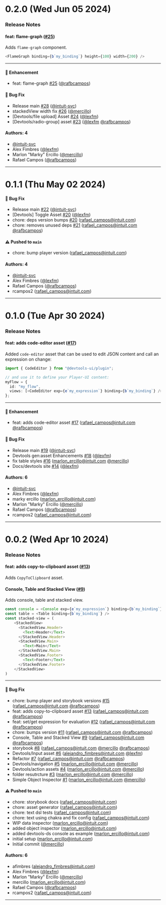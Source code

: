 # 0.2.0 (Wed Jun 05 2024)

### Release Notes

#### feat: flame-graph ([#25](https://github.com/player-ui/devtools-assets/pull/25))

Adds `flame-graph` component.

```ts
<FlameGraph binding={b`my_binding`} height={100} width={200} />
```

---

#### 🚀 Enhancement

- feat: flame-graph [#25](https://github.com/player-ui/devtools-assets/pull/25) ([@rafbcampos](https://github.com/rafbcampos))

#### 🐛 Bug Fix

- Release main [#28](https://github.com/player-ui/devtools-assets/pull/28) ([@intuit-svc](https://github.com/intuit-svc))
- stackedView width fix [#26](https://github.com/player-ui/devtools-assets/pull/26) ([@mercillo](https://github.com/mercillo))
- [Devtools/file upload] Asset [#24](https://github.com/player-ui/devtools-assets/pull/24) ([@lexfm](https://github.com/lexfm))
- [Devtools/radio-group] asset [#23](https://github.com/player-ui/devtools-assets/pull/23) ([@lexfm](https://github.com/lexfm) [@rafbcampos](https://github.com/rafbcampos))

#### Authors: 4

- [@intuit-svc](https://github.com/intuit-svc)
- Alex Fimbres ([@lexfm](https://github.com/lexfm))
- Marlon "Marky" Ercillo ([@mercillo](https://github.com/mercillo))
- Rafael Campos ([@rafbcampos](https://github.com/rafbcampos))

---

# 0.1.1 (Thu May 02 2024)

#### 🐛 Bug Fix

- Release main [#22](https://github.com/player-ui/devtools-assets/pull/22) ([@intuit-svc](https://github.com/intuit-svc))
- [Devtools] Toggle Asset [#20](https://github.com/player-ui/devtools-assets/pull/20) ([@lexfm](https://github.com/lexfm))
- chore: deps version bumps [#20](https://github.com/player-ui/devtools-assets/pull/20) (rafael_campos@intuit.com)
- chore: removes unused deps [#21](https://github.com/player-ui/devtools-assets/pull/21) (rafael_campos@intuit.com [@rafbcampos](https://github.com/rafbcampos))

#### ⚠️ Pushed to `main`

- chore: bump player version (rafael_campos@intuit.com)

#### Authors: 4

- [@intuit-svc](https://github.com/intuit-svc)
- Alex Fimbres ([@lexfm](https://github.com/lexfm))
- Rafael Campos ([@rafbcampos](https://github.com/rafbcampos))
- rcampos2 (rafael_campos@intuit.com)

---

# 0.1.0 (Tue Apr 30 2024)

### Release Notes

#### feat: adds code-editor asset ([#17](https://github.com/player-ui/devtools-assets/pull/17))

Added `code-editor` asset that can be used to edit JSON content and call an expression on change:

```typescript
import { CodeEditor } from "@devtools-ui/plugin";

// and use it to define your Player-UI content:
myFlow = {
  id: "my_flow",
  views: [<CodeEditor exp={e`my_expression`} binding={b`my_binding`} />],
};
```

---

#### 🚀 Enhancement

- feat: adds code-editor asset [#17](https://github.com/player-ui/devtools-assets/pull/17) (rafael_campos@intuit.com [@rafbcampos](https://github.com/rafbcampos))

#### 🐛 Bug Fix

- Release main [#19](https://github.com/player-ui/devtools-assets/pull/19) ([@intuit-svc](https://github.com/intuit-svc))
- Devtools gen:asset Enhancements [#18](https://github.com/player-ui/devtools-assets/pull/18) ([@lexfm](https://github.com/lexfm))
- fix table styles [#16](https://github.com/player-ui/devtools-assets/pull/16) (marlon_ercillo@intuit.com [@mercillo](https://github.com/mercillo))
- Docs/devtools site [#14](https://github.com/player-ui/devtools-assets/pull/14) ([@lexfm](https://github.com/lexfm))

#### Authors: 6

- [@intuit-svc](https://github.com/intuit-svc)
- Alex Fimbres ([@lexfm](https://github.com/lexfm))
- marky ercillo (marlon_ercillo@intuit.com)
- Marlon "Marky" Ercillo ([@mercillo](https://github.com/mercillo))
- Rafael Campos ([@rafbcampos](https://github.com/rafbcampos))
- rcampos2 (rafael_campos@intuit.com)

---

# 0.0.2 (Wed Apr 10 2024)

### Release Notes

#### feat: adds copy-to-clipboard asset ([#13](https://github.com/player-ui/devtools-assets/pull/13))

Adds `CopyToClipboard` asset.

#### Console, Table and Stacked View ([#9](https://github.com/player-ui/devtools-assets/pull/9))

Adds console, table and stacked view.

```ts
const console = <Console exp={e`my_expression`} binding={b`my_binding`} />
const table = <Table binding={b`my_binding`} />
const stacked-view = (
    <StackedView>
      <StackedView.Header>
        <Text>Header</Text>
      </StackedView.Header>
      <StackedView.Main>
        <Text>Main</Text>
      </StackedView.Main>
      <StackedView.Footer>
        <Text>Footer</Text>
      </StackedView.Footer>
    </StackedView>
)
```

---

#### 🐛 Bug Fix

- chore: bump player and storybook versions [#15](https://github.com/player-ui/devtools-assets/pull/15) (rafael_campos@intuit.com [@rafbcampos](https://github.com/rafbcampos))
- feat: adds copy-to-clipboard asset [#13](https://github.com/player-ui/devtools-assets/pull/13) (rafael_campos@intuit.com [@rafbcampos](https://github.com/rafbcampos))
- feat: set/get expression for evaluation [#12](https://github.com/player-ui/devtools-assets/pull/12) (rafael_campos@intuit.com [@rafbcampos](https://github.com/rafbcampos))
- chore: bumps version [#11](https://github.com/player-ui/devtools-assets/pull/11) (rafael_campos@intuit.com [@rafbcampos](https://github.com/rafbcampos))
- Console, Table and Stacked View [#9](https://github.com/player-ui/devtools-assets/pull/9) (rafael_campos@intuit.com [@rafbcampos](https://github.com/rafbcampos))
- storybook [#8](https://github.com/player-ui/devtools-assets/pull/8) (rafael_campos@intuit.com [@mercillo](https://github.com/mercillo) [@rafbcampos](https://github.com/rafbcampos))
- Devtools/Input asset [#6](https://github.com/player-ui/devtools-assets/pull/6) (alejandro_fimbres@intuit.com [@lexfm](https://github.com/lexfm))
- Refactor [#7](https://github.com/player-ui/devtools-assets/pull/7) (rafael_campos@intuit.com [@rafbcampos](https://github.com/rafbcampos))
- Devtools/navigation [#5](https://github.com/player-ui/devtools-assets/pull/5) (marlon_ercillo@intuit.com [@mercillo](https://github.com/mercillo))
- Devtools/action assets [#4](https://github.com/player-ui/devtools-assets/pull/4) (marlon_ercillo@intuit.com [@mercillo](https://github.com/mercillo))
- folder resutrcture [#3](https://github.com/player-ui/devtools-assets/pull/3) (marlon_ercillo@intuit.com [@mercillo](https://github.com/mercillo))
- Simple Object Inspector [#1](https://github.com/player-ui/devtools-assets/pull/1) (marlon_ercillo@intuit.com [@mercillo](https://github.com/mercillo))

#### ⚠️ Pushed to `main`

- chore: storybook docs (rafael_campos@intuit.com)
- chore: asset generator (rafael_campos@intuit.com)
- chore: text dsl tests (rafael_campos@intuit.com)
- chore: text using chakra and fix config (rafael_campos@intuit.com)
- WIP data inspector (marlon_ercillo@intuit.com)
- added object inspector (marlon_ercillo@intuit.com)
- added devtools-ds console as example (marlon_ercillo@intuit.com)
- initial setup (marlon_ercillo@intuit.com)
- Initial commit ([@mercillo](https://github.com/mercillo))

#### Authors: 6

- afimbres (alejandro_fimbres@intuit.com)
- Alex Fimbres ([@lexfm](https://github.com/lexfm))
- Marlon "Marky" Ercillo ([@mercillo](https://github.com/mercillo))
- mercillo (marlon_ercillo@intuit.com)
- Rafael Campos ([@rafbcampos](https://github.com/rafbcampos))
- rcampos2 (rafael_campos@intuit.com)

---


